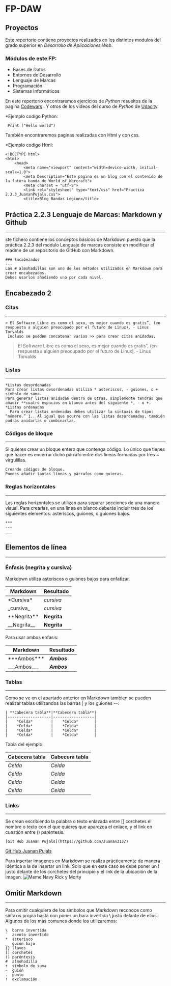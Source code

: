 # FP-DAW

## Proyectos

Este repertorio contiene proyectos realizados en los distintos modulos 
 del grado superior en *Desarrollo de Aplicaciones Web*.
 
 ### Módulos de este FP:
  * Bases de Datos
  * Entornos de Desarrollo
  * Lenguaje de Marcas
  * Programación
  * Sistemas Informáticos

En este repertorio encontraremos ejercicios de *Python* resueltos de la pagina 
[Codewars](https://www.codewars.com/dashboard) .
Y otros de los videos del curso de *Python* de [Udacity](https://www.udacity.com/course/intro-to-computer-science--cs101).

*Ejemplo codigo Python:
~~~
 Print ("Hello world")
~~~
También encontraremos paginas realizadas con Html y con css.  

*Ejemplo codigo Html:
~~~
<!DOCTYPE html>
<html>
    <head>
        <meta name="viewport" content="width=device-width, initial-scale=1.0">
        <meta Description="Este pagina es un blog con el contenido de la futura banda de World of Warcraft">
        <meta charset = "utf-8">
        <link rel="stylesheet" type="text/css" href="Practica 2.3.3_JuananPujals.css">
        <title>Blog Bandas Legion</title>
~~~

## Práctica 2.2.3 Lenguaje de Marcas: Markdown y Github
---
ste fichero contiene los conceptos básicos de Markdown puesto que la práctica 2.2.3 del modulo Lenguaje de marcas consiste en modificar el readme de un repositorio de GitHub con Markdown.
~~~
### Encabezados
---
Las # almohadillas son uno de los métodos utilizados en Markdown para crear encabezados.  
Debes usarlos añadiendo uno por cada nivel.
~~~
## Encabezado 2

### Citas
---
~~~
> El Software Libre es como el sexo, es mejor cuando es gratis”, (en respuesta a alguien preocupado por el futuro de Linux). - Linus Torvalds
 Incluso se pueden concatenar varios >> para crear citas anidadas.
~~~
> El Software Libre es como el sexo, es mejor cuando es gratis”, (en respuesta a alguien preocupado por el futuro de Linux). - Linus Torvalds

### Listas
---
~~~
*Listas desordenadas
Para crear listas desordenadas utiliza * asteriscos, - guiones, o + símbolo de suma.
Para generar listas anidadas dentro de otras, simplemente tendrás que añadir **cuatro espacios en blanco antes del siguiente *, - o +.
*Listas ordenadas
  Para crear listas ordenadas debes utilizar la sintaxis de tipo: “número.” 1.. Al igual que ocurre con las listas desordenadas, también podrás anidarlas o combinarlas.
~~~

### Códigos de bloque
---
Si quieres crear un bloque entero que contenga código. Lo único que tienes que hacer es encerrar dicho párrafo entre dos líneas formadas por tres ~ virgulillas.
~~~
Creando códigos de bloque.
Puedes añadir tantas líneas y párrafos como quieras.  
~~~

### Reglas horizontales
---
Las reglas horizontales se utilizan para separar secciones de una manera visual.
Para crearlas, en una línea en blanco deberás incluir tres de los siguientes elementos: asteriscos, guiones, o guiones bajos.
~~~
***
---
___
~~~
## Elementos de línea
___
### Énfasis (negrita y cursiva)
Markdown utiliza asteriscos o guiones bajos para enfatizar.


| **Markdown**      | __Resultado__  |
|-------------------|----------------|
|  \*Cursiva\*      |    *cursiva*   |
| \_cursiva\_       |     _cursiva_  |
| \*\*Negrita\*\*   | **Negrita**    |
| \_\_Negrita\_\_   | __Negrita__    |

Para usar ambos enfasis:


| **Markdown**      | __Resultado__  |
|-------------------|----------------|
|\*\*\*Ambos\*\*\*|   ***Ambos***  |
|\_\_\_Ambos\_\_\_|   ___Ambos___  |
### Tablas
___
Como se ve en el apartado anterior en Markdown tambien se pueden realizar tablas utilizandos las barras | y los guiones --:
~~~
| **Cabecera tabla**|**Cabecera tabla**|  
|-------------------|------------------|
|    *Celda*        |    *Celda*       |
|    *Celda*        |    *Celda*       |
|    *Celda*        |    *Celda*       |
|    *Celda*        |    *Celda*       |
~~~
Tabla del ejemplo:

| **Cabecera tabla**|**Cabecera tabla**|  
|-------------------|------------------|
|    *Celda*        |    *Celda*       |
|    *Celda*        |    *Celda*       |
|    *Celda*        |    *Celda*       |
|    *Celda*        |    *Celda*       |

### Links
___
Se crean escribiendo la palabra o texto enlazada entre [] corchetes el nombre o texto con el que quieres que aparezca el enlace, y el link en cuestión entre () paréntesis.
~~~
[Git Hub Juanan Pujals](https://github.com/Juanan313/)
~~~~
[Git Hub Juanan Pujals](https://github.com/Juanan313/)

Para insertar imagenes en Markdown se realiza prácticamente de manera idéntica a la de insertar un link. Solo que en este caso se debe poner un ! justo delante de los corchetes del principio y el link de la ubicación de la imagen.
![Meme Navy Rick y Morty](http://i0.kym-cdn.com/photos/images/newsfeed/000/880/005/e61.jpg)
## Omitir Markdown
---
Para omitir cualquiera de los simbolos que Markdown reconoce como sintaxis propia basta con poner un bara invertida \ justo delante de ellos.
  Algunos de los más comunes donde los utilizaremos:
  
~~~
\  barra invertida
`  acento invertido
*  asterisco
_  guión bajo
{} llaves
[] corchetes
() paréntesis
#  almohadilla
+  símbolo de suma
-  guión
.  punto
!  exclamación
~~~
